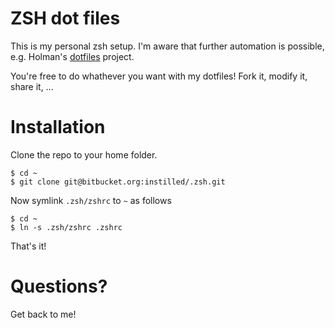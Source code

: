 
# ZSH dot files

This is my personal zsh setup. I'm aware that further automation is possible, e.g. Holman's 
[dotfiles][url_holman] project.

You're free to do whathever you want with my dotfiles! Fork it, modify it, share it, ...

[url_holman]: http://zachholman.com/2010/08/dotfiles-are-meant-to-be-forked/

# Installation
Clone the repo to your home folder.

    $ cd ~
    $ git clone git@bitbucket.org:instilled/.zsh.git

Now symlink `.zsh/zshrc` to `~` as follows

    $ cd ~
    $ ln -s .zsh/zshrc .zshrc

That's it!

# Questions?
Get back to me!
